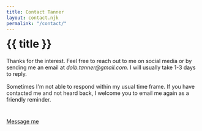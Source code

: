 ```yaml
---
title: Contact Tanner
layout: contact.njk
permalink: "/contact/"
---
```


<h1 style="margin-top: 0;">{{ title }}</h1>

<p style="margin-bottom: 1rem; margin-top: 0;">Thanks for the interest. Feel free to reach out to me on social media or by sending me an email at <em>dolb.tanner@gmail.com</em>. I will usually take 1-3 days to reply.</p>

<p style="margin-bottom: 2.5rem;">Sometimes I'm not able to respond within my usual time frame. If you have contacted me and not heard back, I welcome you to email me again as a friendly reminder.</p>

<a class="message-me" href="mailto:dolb.tanner@gmail.com">Message me</a>